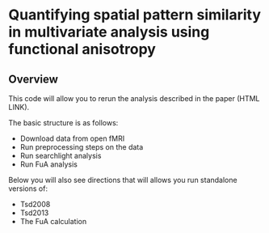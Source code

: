 Quantifying spatial pattern similarity in multivariate analysis using functional anisotropy
==============
Overview 
--------------
This code will allow you to rerun the analysis described in the paper (HTML LINK). 

The basic structure is as follows: 
- Download data from open fMRI 
- Run preprocessing steps on the data 
- Run searchlight analysis 
- Run FuA analysis 

Below you will also see directions that will allows you run standalone versions of: 
- Tsd2008
- Tsd2013 
- The FuA calculation 